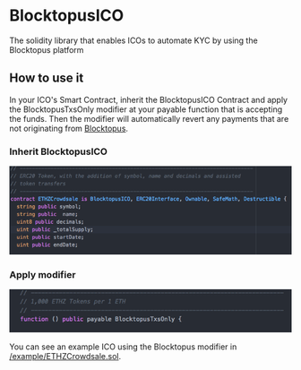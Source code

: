 # BlocktopusICO
The solidity library that enables ICOs to automate KYC by using the Blocktopus platform

## How to use it

In your ICO's Smart Contract, inherit the BlocktopusICO Contract and apply the
BlocktopusTxsOnly modifier at your payable function that is accepting the funds.
Then the modifier will automatically revert any payments that are not originating from
[Blocktopus](https://blocktopus.io).

### Inherit BlocktopusICO

![inherit](https://github.com/Blocktopus/BlocktopusICO/blob/master/example/readme-imgs/ico.png)

### Apply modifier

![modifier](https://github.com/Blocktopus/BlocktopusICO/blob/master/example/readme-imgs/modifier.png)

You can see an example ICO using the Blocktopus modifier in [/example/ETHZCrowdsale.sol](https://github.com/Blocktopus/BlocktopusICO/blob/master/example/ETHZCrowdsale.sol).
